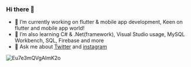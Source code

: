 ### Hi there 👋

- 🔭 I’m currently working on flutter & mobile app development, Keen on flutter and mobile app world!
- 🌱 I’m also learning C# & .Net(framework), Visual Studio usage, MySQL Workbench, SQL, Firebase and more
- 💬 Ask me about [Twitter](https://twitter.com/AbdullahKasgar) and [instagram](https://www.instagram.com/jay_official_24_)


![Eu7e3mQVgAImK2o](https://user-images.githubusercontent.com/88820048/167238461-7e251499-b39c-4ef6-a49f-671dedc8ed4b.png)
